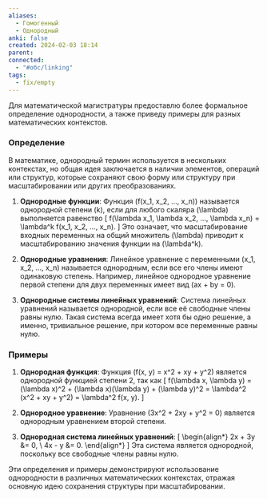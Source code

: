 ```yaml
---
aliases:
  - Гомогенный
  - Однородный
anki: false
created: 2024-02-03 18:14
parent: 
connected:
  - "#обс/linking"
tags:
  - fix/empty
---
```


Для математической магистратуры предоставлю более формальное определение однородности, а также приведу примеры для разных математических контекстов.

### Определение

В математике, однородный термин используется в нескольких контекстах, но общая идея заключается в наличии элементов, операций или структур, которые сохраняют свою форму или структуру при масштабировании или других преобразованиях.

1. **Однородные функции**: Функция \(f(x_1, x_2, ..., x_n)\) называется однородной степени \(k\), если для любого скаляра \(\lambda\) выполняется равенство
   \[ f(\lambda x_1, \lambda x_2, ..., \lambda x_n) = \lambda^k f(x_1, x_2, ..., x_n). \]
   Это означает, что масштабирование входных переменных на общий множитель \(\lambda\) приводит к масштабированию значения функции на \(\lambda^k\).

2. **Однородные уравнения**: Линейное уравнение с переменными \(x_1, x_2, ..., x_n\) называется однородным, если все его члены имеют одинаковую степень. Например, линейное однородное уравнение первой степени для двух переменных имеет вид \(ax + by = 0\).

3. **Однородные системы линейных уравнений**: Система линейных уравнений называется однородной, если все её свободные члены равны нулю. Такая система всегда имеет хотя бы одно решение, а именно, тривиальное решение, при котором все переменные равны нулю.

### Примеры

1. **Однородная функция**: Функция \(f(x, y) = x^2 + xy + y^2\) является однородной функцией степени 2, так как
   \[ f(\lambda x, \lambda y) = (\lambda x)^2 + (\lambda x)(\lambda y) + (\lambda y)^2 = \lambda^2 (x^2 + xy + y^2) = \lambda^2 f(x, y). \]

2. **Однородное уравнение**: Уравнение \(3x^2 + 2xy + y^2 = 0\) является однородным уравнением второй степени.

3. **Однородная система линейных уравнений**:
   \[
   \begin{align*}
   2x + 3y &= 0, \\
   4x - y &= 0.
   \end{align*}
   \]
   Эта система является однородной, поскольку все свободные члены равны нулю.

Эти определения и примеры демонстрируют использование однородности в различных математических контекстах, отражая основную идею сохранения структуры при масштабировании.